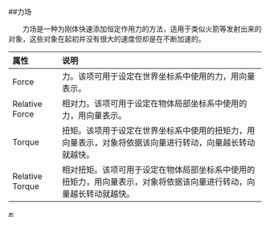 ##力场

&emsp;&emsp;力场是一种为刚体快速添加恒定作用力的方法，适用于类似火箭等发射出来的对象，这些对象在起初并没有很大的速度但却是在不断加速的。

|属性|说明|
|:--|:--|
|Force|力。该项可用于设定在世界坐标系中使用的力，用向量表示。|
|Relative Force|相对力。该项可用于设定在物体局部坐标系中使用的力，用向量表示。|
|Torque|扭矩。该项用于设定在世界坐标系中使用的扭矩力，用向量表示，对象将依据该向量进行转动，向量越长转动就越快。|
|Relative Torque|相对扭矩。该项可用于设定在物体局部坐标系中使用的扭矩力，用向量表示，对象将依据该向量进行转动，向量越长转动就越快。|

🔚